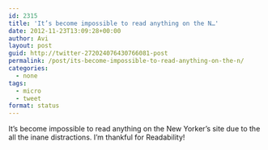 ```yaml
---
id: 2315
title: 'It’s become impossible to read anything on the N…'
date: 2012-11-23T13:09:28+00:00
author: Avi
layout: post
guid: http://twitter-272024076430766081-post
permalink: /post/its-become-impossible-to-read-anything-on-the-n/
categories:
  - none
tags:
  - micro
  - tweet
format: status
---
```

It’s become impossible to read anything on the New Yorker’s site due to the all the inane distractions. I’m thankful for Readability!
